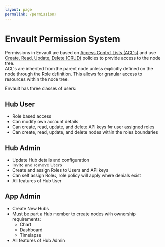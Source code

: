 ```yaml
---
layout: page
permalink: /permissions
---
```


# Envault Permission System
Permissions in Envault are based on [Access Control Lists (ACL's)](https://en.wikipedia.org/wiki/Access-control_list) and use [Create, Read, Update, Delete (CRUD)](https://en.wikipedia.org/wiki/Create,_read,_update_and_delete) policies to provide access to the node tree. \
ACL's are inherited from the parent node unless explicitly defined on the node through the Role definition. This allows for granular access to resources within the node tree. 

Envault has three classes of users:

## Hub User
- Role based access
- Can modify own account details
- Can create, read, update, and delete API keys for user assigned roles
- Can create, read, update, and delete nodes within the roles boundaries

## Hub Admin
- Update Hub details and configuration
- Invite and remove Users
- Create and assign Roles to Users and API keys
- Can self assign Roles, role policy will apply where denials exist
- All features of Hub User

## App Admin
- Create New Hubs
- Must be part a Hub member to create nodes with ownership requirements:
  - Chart
  - Dashboard
  - Timelapse
- All features of Hub Admin
